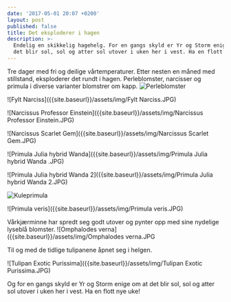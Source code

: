 ```yaml
---
date: '2017-05-01 20:07 +0200'
layout: post
published: false
title: Det eksploderer i hagen
description: >-
  Endelig en skikkelig hagehelg. For en gangs skyld er Yr og Storm enige om at
  det blir sol, sol og atter sol utover i uken her i vest. Ha en flott nye uke!
---
```


Tre dager med fri og deilige vårtemperaturer. Etter nesten en måned med stillstand, eksploderer det rundt i hagen. Perleblomster, narcisser og primula i diverse varianter blomstrer om kapp.
![Perleblomster]({{site.baseurl}}/assets/img/Perleblomster.JPG)

![Fylt Narciss]({{site.baseurl}}/assets/img/Fylt Narciss.JPG)

<!--more-->

![Narcissus Professor Einstein]({{site.baseurl}}/assets/img/Narcissus Professor Einstein.JPG)

![Narcissus Scarlet Gem]({{site.baseurl}}/assets/img/Narcissus Scarlet Gem.JPG)

![Primula Julia hybrid Wanda]({{site.baseurl}}/assets/img/Primula Julia hybrid Wanda .JPG)

![Primula Julia hybrid Wanda 2]({{site.baseurl}}/assets/img/Primula Julia hybrid Wanda 2.JPG)

![Kuleprimula]({{site.baseurl}}/assets/img/Kuleprimula.JPG)

![Primula veris]({{site.baseurl}}/assets/img/Primula veris.JPG)

Vårkjærminne har spredt seg godt utover og pynter opp med sine nydelige lyseblå blomster.
![Omphalodes verna]({{site.baseurl}}/assets/img/Omphalodes verna.JPG

Til og med de tidlige tulipanene åpnet seg i helgen. 

![Tulipan Exotic Purissima]({{site.baseurl}}/assets/img/Tulipan Exotic Purissima.JPG)

Og for en gangs skyld er Yr og Storm enige om at det blir sol, sol og atter sol utover i uken her i vest. Ha en flott nye uke!

